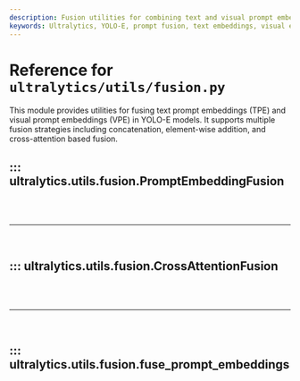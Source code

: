 ```yaml
---
description: Fusion utilities for combining text and visual prompt embeddings in YOLO-E models with support for concat, sum, and attention-based fusion methods.
keywords: Ultralytics, YOLO-E, prompt fusion, text embeddings, visual embeddings, attention, machine learning
---
```


# Reference for `ultralytics/utils/fusion.py`

This module provides utilities for fusing text prompt embeddings (TPE) and visual prompt embeddings (VPE) in YOLO-E models. It supports multiple fusion strategies including concatenation, element-wise addition, and cross-attention based fusion.

## ::: ultralytics.utils.fusion.PromptEmbeddingFusion

<br><br><hr><br>

## ::: ultralytics.utils.fusion.CrossAttentionFusion

<br><br><hr><br>

## ::: ultralytics.utils.fusion.fuse_prompt_embeddings

<br><br>
